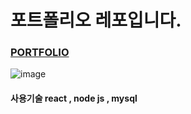 # 포트폴리오 레포입니다.


### [PORTFOLIO](http://3.38.101.82/)
![image](https://user-images.githubusercontent.com/69495129/139486939-a2fff39f-d60a-4052-b317-941c536b91db.png)

#### 사용기술 react , node js , mysql
